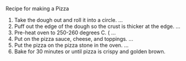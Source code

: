 
Recipe for making a Pizza


1. Take the dough out and roll it into a circle. ...
2. Puff out the edge of the dough so the crust is thicker at the edge. ...
3. Pre-heat oven to 250-260 degrees C. ( ...
4. Put on the pizza sauce, cheese, and toppings. ...
5. Put the pizza on the pizza stone in the oven. ...
6. Bake for 30 minutes or until pizza is crispy and golden brown.